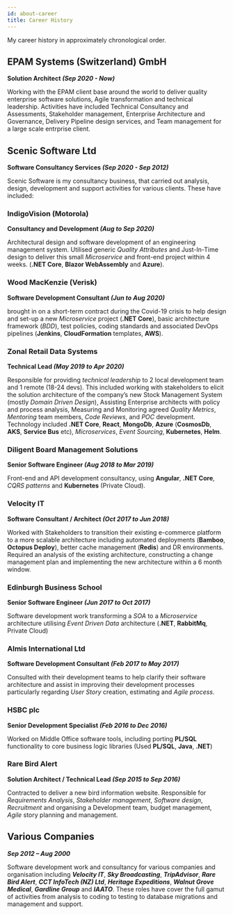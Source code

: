 ```yaml
---
id: about-career
title: Career History
---
```

My career history in approximately chronological order.

## EPAM Systems (Switzerland) GmbH
**Solution Architect *(Sep 2020 - Now)***

Working with the EPAM client base around the world to deliver quality enterprise software solutions, Agile transformation and technical leadership.
Activities have included Technical Consultancy and Assessments, Stakeholder management, Enterprise Architecture and Governance, Delivery Pipeline design services, and Team management for a large scale entrprise client.

## Scenic Software Ltd 
**Software Consultancy Services *(Sep 2020 - Sep 2012)***

Scenic Software is my consultancy business, that carried out analysis, design, development and support activities for various clients. These have included:

### IndigoVision (Motorola)
**Consultancy and Development *(Aug to Sep 2020)***

Architectural design and software development of an engineering management system. Utilised generic *Quality Attributes* and Just-In-Time design to deliver this small *Microservice* and front-end project within 4 weeks. (**.NET Core**, **Blazor WebAssembly** and **Azure**).

### Wood MacKenzie (Verisk)
**Software Development Consultant *(Jun to Aug 2020)***

brought in on a short-term contract during the Covid-19 crisis to help design and set-up a new *Microservice* project (**.NET Core**), basic architecture framework (*BDD*), test policies, coding standards and associated DevOps pipelines (**Jenkins**, **CloudFormation** templates, **AWS**).

### Zonal Retail Data Systems
**Technical Lead *(May 2019 to Apr 2020)***

Responsible for providing *technical leadership* to 2 local development team and 1 remote (18-24 devs). This included working with stakeholders to elicit the solution architecture of the company’s new Stock Management System (mostly *Domain Driven Design*), Assisting Enterprise architects with policy and process analysis, Measuring and Monitoring agreed *Quality Metrics*, *Mentoring* team members, *Code Reviews*, and *POC* development. Technology included **.NET Core**, **React**, **MongoDb**, **Azure** (**CosmosDb**, **AKS**, **Service Bus** etc), *Microservices*, *Event Sourcing*, **Kubernetes**, **Helm**.

### Diligent Board Management Solutions
**Senior Software Engineer *(Aug 2018 to Mar 2019)***

Front-end and API development consultancy, using **Angular**, **.NET Core**, *CQRS patterns* and **Kubernetes** (Private Cloud).

### Velocity IT
**Software Consultant / Architect *(Oct 2017 to Jun 2018)***

Worked with Stakeholders to transition their existing e-commerce platform to a more scalable architecture including automated deployments (**Bamboo**, **Octopus Deploy**), better cache management (**Redis**) and DR environments. Required an analysis of the existing architecture, constructing a change management plan and implementing the new architecture within a 6 month window.

### Edinburgh Business School
**Senior Software Engineer *(Jun 2017 to Oct 2017)***

Software development work transforming a *SOA* to a *Microservice* architecture utilising *Event Driven Data* architecture (**.NET**, **RabbitMq**, Private Cloud)

### Almis International Ltd
**Software Development Consultant *(Feb 2017 to May 2017)***

Consulted with their development teams to help clarify their software architecture and assist in improving their development processes particularly regarding *User Story* creation, estimating and *Agile process*.

### HSBC plc
**Senior Development Specialist *(Feb 2016 to Dec 2016)***

Worked on Middle Office software tools, including porting **PL/SQL** functionality to core business logic libraries (Used **PL/SQL**, **Java**, **.NET**)

### Rare Bird Alert
**Solution Architect / Technical Lead *(Sep 2015 to Sep 2016)***

Contracted to deliver a new bird information website. Responsible for *Requirements Analysis*, *Stakeholder management*, *Software design*, *Recruitment* and organising a Development team, budget management, *Agile* story planning and management.


## Various Companies
***Sep 2012 – Aug 2000***

Software development work and consultancy for various companies and organisation including ***Velocity IT***, ***Sky Broadcasting***, ***TripAdvisor***, ***Rare Bird Alert***, ***CCT InfoTech (NZ) Ltd***, ***Heritage Expeditions***, ***Walnut Grove Medical***, ***Gardline Group*** and ***IAATO***. These roles have cover the full gamut of activities from analysis to coding to testing to database migrations and management and support.